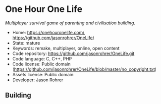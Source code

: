 # One Hour One Life

_Multiplayer survival game of parenting and civilisation building._

- Home: https://onehouronelife.com/, https://github.com/jasonrohrer/OneLife/
- State: mature
- Keywords: remake, multiplayer, online, open content
- Code repository: https://github.com/jasonrohrer/OneLife.git
- Code language: C, C++, PHP
- Code license: Public domain (https://github.com/jasonrohrer/OneLife/blob/master/no_copyright.txt)
- Assets license: Public domain
- Developer: Jason Rohrer

## Building
